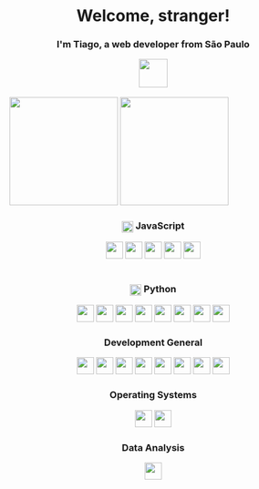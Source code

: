 <h1 align="center">Welcome, stranger!</h1>
<h3 align="center">I'm Tiago, a web developer from São Paulo</h3>

<div align="center">
  <img style="width: 50px;" src="https://upload.wikimedia.org/wikipedia/commons/thumb/2/2b/Bandeira_do_estado_de_S%C3%A3o_Paulo.svg/1024px-Bandeira_do_estado_de_S%C3%A3o_Paulo.svg.png">
</div>

<br>

<div align="center" style="display: inline-block">
  <img src="https://bellomia-readme-stats.vercel.app/api/?username=niaev&theme=tokyonight" style="width: auto; min-height: 190px; max-height: 190px; height: 190px;" />
  <img src="https://bellomia-readme-stats.vercel.app/api/top-langs/?username=niaev&layout=compact&theme=tokyonight" style="width: auto; min-height: 190px; max-height: 190px; height: 190px;" />
</div>

<br>

<div align="center">
  <h3><img height="20" width="20" style="vertical-align: middle" src="https://cdn.svgporn.com/logos/javascript.svg"> JavaScript</h3>
  <img height="30" width="30" src="https://cdn.svgporn.com/logos/nodejs-icon.svg">
  <img height="30" width="30" src="https://cdn.svgporn.com/logos/typescript-icon.svg">
  <img height="30" width="30" src="https://cdn.svgporn.com/logos/prisma.svg">
  <img height="30" width="30" src="https://cdn.svgporn.com/logos/jest.svg">
  <img height="30" src="https://cdn.svgporn.com/logos/express.svg">
</div>

<br>

<div align="center">
  <h3><img height="20" width="20" style="vertical-align: middle" src="https://cdn.svgporn.com/logos/python.svg"> Python</h3>
  <img height="30" width="30" src="https://cdn.svgporn.com/logos/flask.svg">
  <img height="30" width="30" src="https://pandas.pydata.org/static/img/pandas_mark.svg">
  <img height="30" width="30" src="https://cdn.svgporn.com/logos/numpy.svg">
  <img height="30" width="30" src="https://cdn.svgporn.com/logos/matplotlib-icon.svg">
  <img height="30" width="30" src="https://www.rdkit.org/Images/logo.png">
  <img height="30" width="30" src="https://cdn.svgporn.com/logos/jupyter.svg">
  <img height="30" width="30" src="https://cdn.svgporn.com/logos/selenium.svg">
  <img height="30" src="https://apmonitor.com/dde/uploads/Main/python_beautifulsoup.png">
</div>

<div align="center">
  <h3>Development General</h3>
  <img height="30" width="30" src="https://cdn.svgporn.com/logos/html-5.svg">
  <img height="30" width="30" src="https://cdn.svgporn.com/logos/css-3.svg">
  <img height="30" width="30" src="https://cdn.svgporn.com/logos/php.svg">
  <img height="30" width="30" src="https://cdn.svgporn.com/logos/mysql-icon.svg">
  <img height="30" width="30" src="https://cdn.svgporn.com/logos/postgresql.svg">
  <img height="30" width="30" src="https://cdn.svgporn.com/logos/mongodb-icon.svg">
  <img height="30" width="30" src="https://cdn.svgporn.com/logos/git-icon.svg">
  <img height="30" width="30" src="https://cdn.svgporn.com/logos/bash-icon.svg">
</div>

<div align="center">
  <h3>Operating Systems</h3>
  <img height="30" width="30" src="https://cdn.svgporn.com/logos/ubuntu.svg">
  <img height="30" width="30" src="https://cdn.svgporn.com/logos/microsoft-windows-icon.svg">
</div>

<div align="center">
  <h3>Data Analysis</h3>
  <img height="30" src="https://mahmoudelgendi.com/wp-content/uploads/2022/03/Knime-White.svg">
</div>
